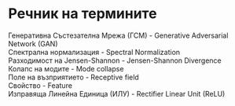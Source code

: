 # Речник на термините

Генеративна Състезателна Мрежа (ГСМ) - Generative Adversarial Network (GAN)  
Спектрална нормализация - Spectral Normalization  
Разходимост на Jensen-Shannon - Jensen-Shannon Divergence  
Колапс на модите - Mode collapse  
Поле на възприятието - Receptive field  
Свойство - Feature  
Изправяща Линейна Единица (ИЛУ) - Rectifier Linear Unit (ReLU)
